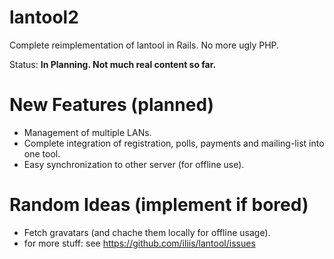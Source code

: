 lantool2
========

Complete reimplementation of lantool in Rails. No more ugly PHP.

Status: __In Planning. Not much real content so far.__


New Features (planned)
============

- Management of multiple LANs.
- Complete integration of registration, polls, payments and mailing-list into one tool.
- Easy synchronization to other server (for offline use).


Random Ideas (implement if bored)
============

- Fetch gravatars (and chache them locally for offline usage).
- for more stuff: see https://github.com/iliis/lantool/issues
